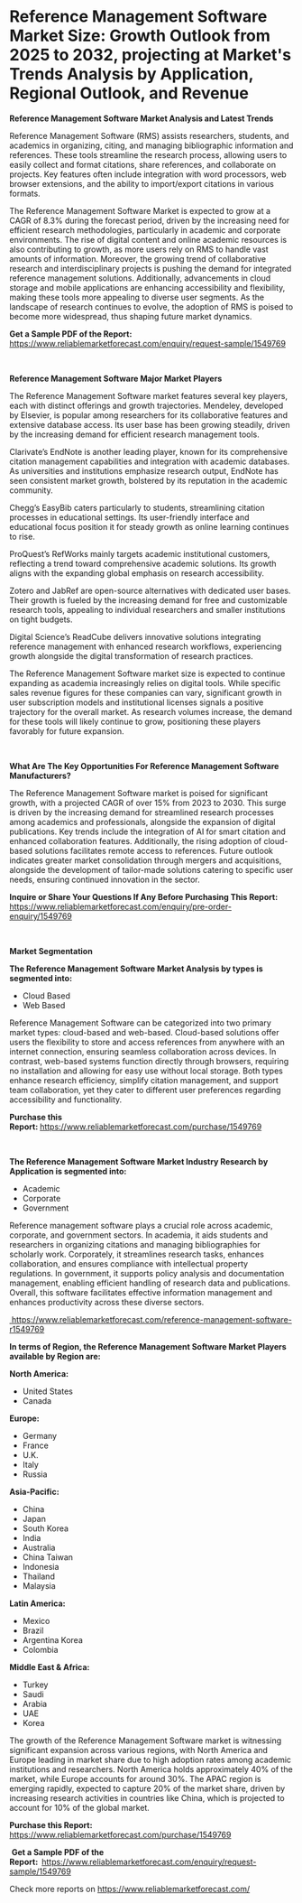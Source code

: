 <p><h1>Reference Management Software Market Size: Growth Outlook from 2025 to 2032, projecting at Market's Trends Analysis by Application, Regional Outlook, and Revenue</h1></p><p><strong>Reference Management Software Market Analysis and Latest Trends</strong></p>
<p><p>Reference Management Software (RMS) assists researchers, students, and academics in organizing, citing, and managing bibliographic information and references. These tools streamline the research process, allowing users to easily collect and format citations, share references, and collaborate on projects. Key features often include integration with word processors, web browser extensions, and the ability to import/export citations in various formats.</p><p>The Reference Management Software Market is expected to grow at a CAGR of 8.3% during the forecast period, driven by the increasing need for efficient research methodologies, particularly in academic and corporate environments. The rise of digital content and online academic resources is also contributing to growth, as more users rely on RMS to handle vast amounts of information. Moreover, the growing trend of collaborative research and interdisciplinary projects is pushing the demand for integrated reference management solutions. Additionally, advancements in cloud storage and mobile applications are enhancing accessibility and flexibility, making these tools more appealing to diverse user segments. As the landscape of research continues to evolve, the adoption of RMS is poised to become more widespread, thus shaping future market dynamics.</p></p>
<p><strong>Get a Sample PDF of the Report:&nbsp;</strong> <a href="https://www.reliablemarketforecast.com/enquiry/request-sample/1549769?utm_campaign=3216&utm_medium=2&utm_source=Github&utm_content=ia&utm_term=09032025&utm_id=reference-management-software">https://www.reliablemarketforecast.com/enquiry/request-sample/1549769</a></p>
<p>&nbsp;</p>
<p><strong>Reference Management Software Major Market Players</strong></p>
<p><p>The Reference Management Software market features several key players, each with distinct offerings and growth trajectories. Mendeley, developed by Elsevier, is popular among researchers for its collaborative features and extensive database access. Its user base has been growing steadily, driven by the increasing demand for efficient research management tools.</p><p>Clarivate’s EndNote is another leading player, known for its comprehensive citation management capabilities and integration with academic databases. As universities and institutions emphasize research output, EndNote has seen consistent market growth, bolstered by its reputation in the academic community.</p><p>Chegg’s EasyBib caters particularly to students, streamlining citation processes in educational settings. Its user-friendly interface and educational focus position it for steady growth as online learning continues to rise.</p><p>ProQuest’s RefWorks mainly targets academic institutional customers, reflecting a trend toward comprehensive academic solutions. Its growth aligns with the expanding global emphasis on research accessibility.</p><p>Zotero and JabRef are open-source alternatives with dedicated user bases. Their growth is fueled by the increasing demand for free and customizable research tools, appealing to individual researchers and smaller institutions on tight budgets.</p><p>Digital Science’s ReadCube delivers innovative solutions integrating reference management with enhanced research workflows, experiencing growth alongside the digital transformation of research practices.</p><p>The Reference Management Software market size is expected to continue expanding as academia increasingly relies on digital tools. While specific sales revenue figures for these companies can vary, significant growth in user subscription models and institutional licenses signals a positive trajectory for the overall market. As research volumes increase, the demand for these tools will likely continue to grow, positioning these players favorably for future expansion.</p></p>
<p>&nbsp;</p>
<p><strong>What Are The Key Opportunities For Reference Management Software Manufacturers?</strong></p>
<p><p>The Reference Management Software market is poised for significant growth, with a projected CAGR of over 15% from 2023 to 2030. This surge is driven by the increasing demand for streamlined research processes among academics and professionals, alongside the expansion of digital publications. Key trends include the integration of AI for smart citation and enhanced collaboration features. Additionally, the rising adoption of cloud-based solutions facilitates remote access to references. Future outlook indicates greater market consolidation through mergers and acquisitions, alongside the development of tailor-made solutions catering to specific user needs, ensuring continued innovation in the sector.</p></p>
<p><strong>Inquire or Share Your Questions If Any Before Purchasing This Report:</strong> <a href="https://www.reliablemarketforecast.com/enquiry/pre-order-enquiry/1549769?utm_campaign=3216&utm_medium=2&utm_source=Github&utm_content=ia&utm_term=09032025&utm_id=reference-management-software">https://www.reliablemarketforecast.com/enquiry/pre-order-enquiry/1549769</a></p>
<p>&nbsp;</p>
<p><strong>Market Segmentation</strong></p>
<p><strong>The Reference Management Software Market Analysis by types is segmented into:</strong></p>
<p><ul><li>Cloud Based</li><li>Web Based</li></ul></p>
<p><p>Reference Management Software can be categorized into two primary market types: cloud-based and web-based. Cloud-based solutions offer users the flexibility to store and access references from anywhere with an internet connection, ensuring seamless collaboration across devices. In contrast, web-based systems function directly through browsers, requiring no installation and allowing for easy use without local storage. Both types enhance research efficiency, simplify citation management, and support team collaboration, yet they cater to different user preferences regarding accessibility and functionality.</p></p>
<p><strong>Purchase this Report:&nbsp;</strong><a href="https://www.reliablemarketforecast.com/purchase/1549769?utm_campaign=3216&utm_medium=2&utm_source=Github&utm_content=ia&utm_term=09032025&utm_id=reference-management-software">https://www.reliablemarketforecast.com/purchase/1549769</a></p>
<p>&nbsp;</p>
<p><strong>The Reference Management Software Market Industry Research by Application is segmented into:</strong></p>
<p><ul><li>Academic</li><li>Corporate</li><li>Government</li></ul></p>
<p><p>Reference management software plays a crucial role across academic, corporate, and government sectors. In academia, it aids students and researchers in organizing citations and managing bibliographies for scholarly work. Corporately, it streamlines research tasks, enhances collaboration, and ensures compliance with intellectual property regulations. In government, it supports policy analysis and documentation management, enabling efficient handling of research data and publications. Overall, this software facilitates effective information management and enhances productivity across these diverse sectors.</p></p>
<p><a href="https://www.reliablemarketforecast.com/reference-management-software-r1549769?utm_campaign=3216&utm_medium=2&utm_source=Github&utm_content=ia&utm_term=09032025&utm_id=reference-management-software">&nbsp;https://www.reliablemarketforecast.com/reference-management-software-r1549769</a></p>
<p><strong>In terms of Region, the Reference Management Software Market Players available by Region are:</strong></p>
<p>
    <p> <strong> North America: </strong>
        <ul>
            <li>United States</li>
            <li>Canada</li>
        </ul>
        </p> 
    <p> <strong> Europe: </strong>
        <ul>
            <li>Germany</li>
            <li>France</li>
            <li>U.K.</li>
            <li>Italy</li>
            <li>Russia</li>
        </ul>
        </p> 
    <p> <strong> Asia-Pacific: </strong>
        <ul>
            <li>China</li>
            <li>Japan</li>
            <li>South Korea</li>
            <li>India</li>
            <li>Australia</li>
            <li>China Taiwan</li>
            <li>Indonesia</li>
            <li>Thailand</li>
            <li>Malaysia</li>
        </ul>
        </p> 
    <p> <strong> Latin America: </strong>
        <ul>
            <li>Mexico</li>
            <li>Brazil</li>
            <li>Argentina Korea</li>
            <li>Colombia</li>
        </ul>
        </p> 
    <p> <strong> Middle East & Africa: </strong>
        <ul>
            <li>Turkey</li>
            <li>Saudi</li>
            <li>Arabia</li>
            <li>UAE</li>
            <li>Korea</li>
        </ul>
    </p>
    </p>
<p><p>The growth of the Reference Management Software market is witnessing significant expansion across various regions, with North America and Europe leading in market share due to high adoption rates among academic institutions and researchers. North America holds approximately 40% of the market, while Europe accounts for around 30%. The APAC region is emerging rapidly, expected to capture 20% of the market share, driven by increasing research activities in countries like China, which is projected to account for 10% of the global market.</p></p>
<p><strong>Purchase this Report: </strong><a href="https://www.reliablemarketforecast.com/purchase/1549769?utm_campaign=3216&utm_medium=2&utm_source=Github&utm_content=ia&utm_term=09032025&utm_id=reference-management-software">https://www.reliablemarketforecast.com/purchase/1549769</a></p>
<p>&nbsp;<strong>Get a Sample PDF of the Report:&nbsp;&nbsp;</strong><a href="https://www.reliablemarketforecast.com/enquiry/request-sample/1549769?utm_campaign=3216&utm_medium=2&utm_source=Github&utm_content=ia&utm_term=09032025&utm_id=reference-management-software">https://www.reliablemarketforecast.com/enquiry/request-sample/1549769</a></p>
<p><strong></strong></p>
<p>Check more reports on <a href="https://www.reliablemarketforecast.com/?utm_campaign=3216&utm_medium=2&utm_source=Github&utm_content=ia&utm_term=09032025&utm_id=reference-management-software">https://www.reliablemarketforecast.com/</a></p>